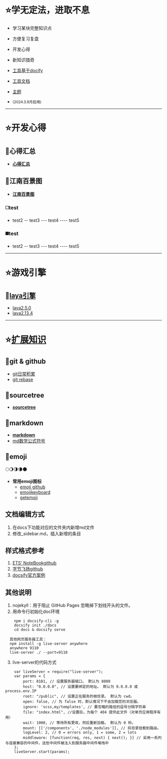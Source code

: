 
# ⭐学无定法，进取不息
* 学习某块完整知识点 
* 方便复习复盘
* 开发心得
* 新知识猎奇

* [工具基于docify](https://www.jsdelivr.com/package/npm/docsify)
* [工具文档](https://docsify.js.org/#/zh-cn/)
* [主题](https://github.com/jhildenbiddle/docsify-themeable)
* <small>(2024.3.9月启用)</small>
------------------------------------


# ⭐​​​开发心得
## 🔸心得汇总
- **[心得汇总](/docs/insight/)**

## 🔸江南百景图
- **[江南百景图](/docs/insight/?id=江南百景图)**

### ◻️​​test
- test2
-- test3
--- test4
---- test5

### ◼️​​test
- test2
-- test3
--- test4
---- test5


------------------------------------
# ⭐游戏引擎
## 🔸[laya引擎](/docs/laya/)
- [laya2.5.0](/docs/laya/?id=laya2.5.0)
- [laya2.13.4](/docs/laya/?id=laya2.13.4)


------------------------------------
# ⭐[扩展知识](/docs/knowledge/)
## 🔸git & github
- [git日常积累](/docs/knowledge/git)
- [git rebase](/docs/knowledge/git)

## 🔸sourcetree
- **[sourcetree](/docs/knowledge/sourcetree)**

## 🔸markdown
- **[markdown](/docs/knowledge/markdown)**
- [md数学公式符号](https://www.cnblogs.com/ywsun/p/14271547.html)

## 🔸emoji
🌕🌖🌗🌘🌑
- **常用emoji图标**
    - [emoji github](/docs/knowledge/emoji)
    - [emojikeyboard](https://emojikeyboard.top/)
    - [getemoji](https://getemoji.com/)


  

## 文档编辑方式  <!-- {docsify-ignore} -->
1. 在docs下功能对应的文件夹内新增md文件
2. 修改_sidebar.md，插入新增的条目



## 样式格式参考  <!-- {docsify-ignore} -->
1. [ETS' NoteBook](https://notebook.js.org/#/)[github](https://github.com/wugenqiang/NoteBook)
2. [字节飞扬](https://github.com/bytesfly/blog)[github](https://github.com/bytesfly/blog)
3. [docsify官方案例](https://github.com/docsifyjs/awesome-docsify?tab=readme-ov-file#showcase)


## 其他说明  <!-- {docsify-ignore} -->
1. nojekyll：用于阻止 GitHub Pages 忽略掉下划线开头的文件。
2. 用命令行初始化doc环境
```
    npm i docsify-cli -g
    docsify init ./docs
    cd docs & docsify serve
    
  其他网页服务器工具：
  npm install -g live-server anywhere
  anywhere 9110
  live-server ./ --port=9110
```

3. live-server的代码方式
```
    var liveServer = require("live-server");
    var params = {
        port: 8181, // 设置服务器端口。 默认为 8080 
        host: "0.0.0.0", // 设置要绑定的地址。 默认为 0.0.0.0 或 process.env.IP
        root: "/public", // 设置正在服务的根目录。 默认为 cwd。
        open: false, // 为 false 时，默认情况下不会加载您的浏览器。
        ignore: 'scss,my/templates', // 要忽略的路径的逗号分隔字符串
        file: "index.html", //设置后，为每个 404 提供此文件（对单页应用程序有用）
        wait: 1000, // 等待所有更改，然后重新加载。 默认为 0 秒。
        mount: [['/components', './node_modules']], // 将目录挂载到路由。
        logLevel: 2, // 0 = errors only, 1 = some, 2 = lots 
        middleware: [function(req, res, next) { next(); }] // 采用一系列与连接兼容的中间件，这些中间件被注入到服务器中间件堆栈中
    };
    liveServer.start(params);
```


































